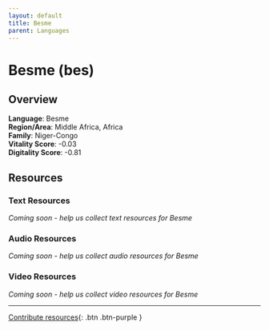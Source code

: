 ```yaml
---
layout: default
title: Besme
parent: Languages
---
```


# Besme (bes)

## Overview

**Language**: Besme  
**Region/Area**: Middle Africa, Africa  
**Family**: Niger-Congo  
**Vitality Score**: -0.03  
**Digitality Score**: -0.81  

## Resources

### Text Resources
*Coming soon - help us collect text resources for Besme*

### Audio Resources
*Coming soon - help us collect audio resources for Besme*

### Video Resources
*Coming soon - help us collect video resources for Besme*

---

[Contribute resources](https://fairtrain.github.io/){: .btn .btn-purple }
